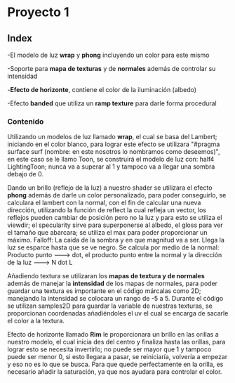 # Proyecto 1

## Index
-El modelo de luz __wrap__ y __phong__ incluyendo un color para este mismo

-Soporte para __mapa de texturas__ y de __normales__ además de controlar su intensidad

-__Efecto de horizonte__, contiene el color de la iluminación (albedo)

-Efecto __banded__ que utiliza un __ramp texture__ para darle forma procedural

### Contenido
Utilizando un modelos de luz llamado __wrap__, el cual se basa del Lambert; iniciando en el color blanco, para lograr este efecto se utilizara "#pragma surface surf (nombre: en este nosotros lo nombramos como deseemos)", en este caso se le llamo Toon, se construirá el modelo de luz con: half4 LightingToon; nunca va a superar al 1 y tampoco va a llegar una sombra debajo de 0.

Dando un brillo (reflejo de la luz) a nuestro shader se utilizara el efecto __phong__ además de darle un color personalizado, para poder conseguirlo, se calculara el lambert con la normal, con el fin de calcular una nueva dirección, utilizando la función de reflect la cual refleja un vector, los reflejos pueden cambiar de posición pero no la luz y para esto se utiliza el viewdir; el specularity sirve para superponerse al albedo, el gloss para ver el tamaño que abarcara; se utiliza el max para poder proporcionar un máximo. Falloff: La caída de la sombra y en que magnitud va a ser. Llega la luz se esparce hasta que se ve negro.
Se calcula por medio de la normal: Producto punto ---> dot, el producto punto entre la normal y la dirección de la luz ---> N dot L

Añadiendo textura se utilizaran los __mapas de textura y de normales__ además de manejar la __intensidad__ de los mapas de normales, para poder guardar una textura es importante en el código márcalas como 2D; manejando la intensidad se colocara un rango de -5 a 5. Durante el código se utilizan samples2D para guardar la variable de nuestras texturas, se proporcionan coordenadas añadiéndoles el uv el cual se encarga de sacarle el color a la textura.

Efecto de horizonte llamado __Rim__ le proporcionara un brillo en las orillas a nuestro modelo, el cual inicia des del centro y finaliza hasta las orillas, para lograr esto se necesita invertirlo; no puede ser mayor que 1 y tampoco puede ser menor  0, si esto llegara a pasar, se reiniciaría, volvería a empezar y eso no es lo que se busca. Para que quede perfectamente en la orilla, es necesario añadir la saturación, ya que nos ayudara para controlar el color.
